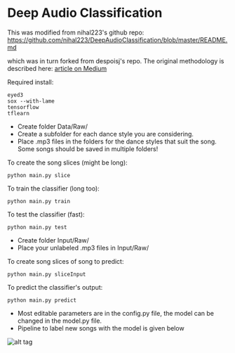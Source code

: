 # Deep Audio Classification

This was modified from nihal223's github repo: https://github.com/nihal223/DeepAudioClassification/blob/master/README.md

which was in turn forked from despoisj's repo. The original methodology is described here: [article on Medium](https://medium.com/@juliendespois/finding-the-genre-of-a-song-with-deep-learning-da8f59a61194#.yhemoyql0)

Required install:

```
eyed3
sox --with-lame
tensorflow
tflearn
```

- Create folder Data/Raw/
- Create a subfolder for each dance style you are considering.
- Place .mp3 files in the folders for the dance styles that suit the song. Some songs should be saved in multiple folders!

To create the song slices (might be long):

```
python main.py slice
```

To train the classifier (long too):

```
python main.py train
```

To test the classifier (fast):

```
python main.py test
```

- Create folder Input/Raw/
- Place your unlabeled .mp3 files in Input/Raw/

To create song slices of song to predict:

```
python main.py sliceInput
```

To predict the classifier's output:

```
python main.py predict
```
- Most editable parameters are in the config.py file, the model can be changed in the model.py file.
- Pipeline to label new songs with the model is given below

![alt tag](https://github.com/despoisj/DeepAudioClassification/blob/master/img/pipeline.png)
